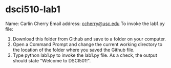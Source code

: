 # dsci510-lab1
Name: Carlin Cherry
Email address: ccherry@usc.edu
To invoke the lab1.py file:
  1. Download this folder from Github and save to a folder on your computer.
  2. Open a Command Prompt and change the current working directory to the location of the folder where you saved the Github file.
  3. Type python lab1.py to invoke the lab1.py file. As a check, the output should state "Welcome to DSCI501!". 
